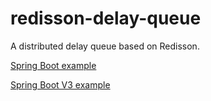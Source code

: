 # redisson-delay-queue

A distributed delay queue based on Redisson.

[Spring Boot example](https://github.com/photowey/redisson-delay-queue-spring-boot-example)

[Spring Boot V3 example](https://github.com/photowey/redisson-delay-queue-spring-boot3-example)

